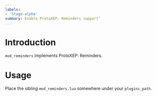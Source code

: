 ```yaml
---
labels:
- 'Stage-alpha'
summary: Enable ProtoXEP: Reminders support'
...
```



Introduction
============

`mod_reminders` implements ProtoXEP: Reminders.

Usage
=====

Place the sibling `mod_reminders.lua` somewhere under your
`plugins_path`.

